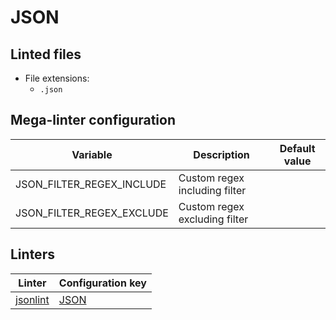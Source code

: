 <!-- markdownlint-disable MD033 MD041 -->
<!-- Generated by .automation/build.py, please do not update manually -->
# JSON

## Linted files

- File extensions:
  - `.json`

## Mega-linter configuration

| Variable | Description | Default value |
| ----------------- | -------------- | -------------- |
| JSON_FILTER_REGEX_INCLUDE | Custom regex including filter |  |
| JSON_FILTER_REGEX_EXCLUDE | Custom regex excluding filter |  |

## Linters

| Linter | Configuration key |
| ------ | ----------------- |
| [jsonlint](https://github.com/nvuillam/mega-linter/tree/master/docs/descriptors/json_jsonlint.md#readme) | [JSON](https://github.com/nvuillam/mega-linter/tree/master/docs/descriptors/json_jsonlint.md#readme) |
